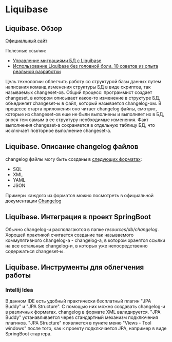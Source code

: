 # Liquibase

## Liquibase. Обзор

[Официальный сайт](https://docs.liquibase.com/home.html)

Полезные ссылки:

* [Управление миграциями БД с Liquibase](https://habr.com/ru/articles/178665/)
* [Использование Liquibase без головной боли. 10 советов из опыта реальной разработки](https://habr.com/ru/articles/179425/)

Цель технологии: облегчить работу со структурой базы данных путем написания команд изменения структуры БД в виде скриптов, так называемых changeset-ов.
Общий процесс: программист создает changeset, в котором описывает какое-то изменение в структуре БД, объединяет
changeset-ы в файл, который называется changelog-ом. В процессе старта приложения оно читает changelog файлы, смотрит, которые из changeset-ов еще не были выполнены и выполняет их в БД, внося тем самым в ее структуру необходимые изменения. Факт выполнения changeset-а сохраняется в отдельную таблицу БД, что исключает повторное выполнение changeset-а.

## Liquibase. Описание changelog файлов

changelog файлы могу быть созданы в [следующих форматах](https://docs.liquibase.com/concepts/changelogs/home.html):

* SQL
* XML
* YAML
* JSON

Примеры каждого из форматов можно посмотреть в официальной документации [Changelog](https://docs.liquibase.com/concepts/changelogs/home.html)

## Liquibase. Интеграция в проект SpringBoot

Обычно changelog-и располагаются в папке *resources/db/changelog*. Хорошей практикой считается создание так называемого коммулятивного changelog-а - changelog-а, в котором хранятся ссылки на все остальные changelog-и, в которых уже непосредственно содержаться changeset-ы.

## Liquibase. Инструменты для облегчения работы

### Intellij Idea

В данном IDE есть удобный практически бесплатный плагин "JPA Buddy" и "JPA Structure". С помощью них можно создавать changelog-и в различных форматах. changelog в формате XML валидируется.
"JPA Buddy" устанавливается через стандартный механизм подключения плагинов.
"JPA Structure" появляется в пункте меню "Views - Tool windows" после того, как к проекту подключается JPA, например в виде SpringBoot стартера.
